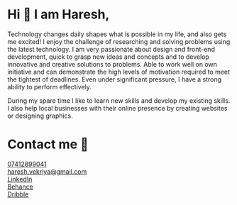 # Hi 👋 I am Haresh,

Technology changes daily shapes what is possible in my life, and also gets me excited! I enjoy the challenge of researching and solving problems using the latest technology. I am very passionate about design and front-end development, quick to grasp new ideas and concepts and to develop innovative and creative solutions to problems. Able to work well on own initiative and can demonstrate the high levels of motivation required to meet the tightest of deadlines. Even under significant pressure, I have a strong ability to perform effectively.

During my spare time I like to learn new skills and develop my existing skills. I also help local businesses with their online presence by creating websites or designing graphics.

# Contact me 📱
 <a href="tel:+44-741-289-9041">07412899041</a><br>
 <a href="mailto:haresh.vekriya@gmail.com">haresh.vekriya@gmail.com</a><br>
 <a href="https://www.linkedin.com/in/hareshvekriya/">LinkedIn</a><br>
 <a href="https://www.behance.net/skyhighdesign">Behance</a><br>
 <a href="https://dribbble.com/hvekriya">Dribble</a><br>
